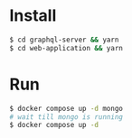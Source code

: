 # Install
```bash
$ cd graphql-server && yarn
$ cd web-application && yarn
```

# Run
```bash
$ docker compose up -d mongo
# wait till mongo is running
$ docker compose up -d
```